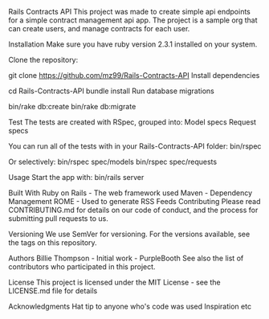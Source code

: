 Rails Contracts API
This project was made to create simple api endpoints for a simple contract management api app. The project is a sample org that can create users, and manage contracts for each user.  


Installation
Make sure you have ruby version 2.3.1 installed on your system.

Clone the repository:

git clone https://github.com/mz99/Rails-Contracts-API
Install dependencies

cd Rails-Contracts-API
bundle install
Run database migrations

bin/rake db:create
bin/rake db:migrate

Test
The tests are created with RSpec, grouped into:
Model specs
Request specs

You can run all of the tests with in your Rails-Contracts-API folder:
bin/rspec

Or selectively:
bin/rspec spec/models
bin/rspec spec/requests


Usage
Start the app with:
bin/rails server

Built With
Ruby on Rails - The web framework used
Maven - Dependency Management
ROME - Used to generate RSS Feeds
Contributing
Please read CONTRIBUTING.md for details on our code of conduct, and the process for submitting pull requests to us.

Versioning
We use SemVer for versioning. For the versions available, see the tags on this repository.

Authors
Billie Thompson - Initial work - PurpleBooth
See also the list of contributors who participated in this project.

License
This project is licensed under the MIT License - see the LICENSE.md file for details

Acknowledgments
Hat tip to anyone who's code was used
Inspiration
etc
